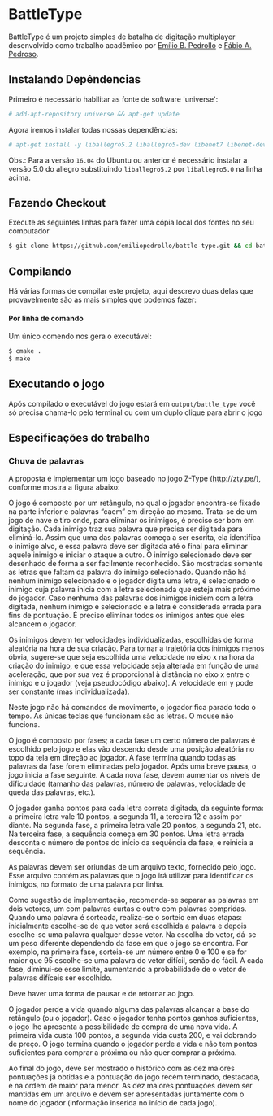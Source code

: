 # BattleType

BattleType é um projeto simples de batalha de digitação multiplayer desenvolvido como trabalho acadêmico por [Emílio B. Pedrollo] e [Fábio A. Pedroso].

## Instalando Depêndencias

Primeiro é necessário habilitar as fonte de software 'universe': 
```sh
# add-apt-repository universe && apt-get update
```

Agora iremos instalar todas nossas dependências:

```sh
# apt-get install -y liballegro5.2 liballegro5-dev libenet7 libenet-dev git cmake
```

Obs.: Para a versão `16.04` do Ubuntu ou anterior é necessário instalar a versão 5.0 do allegro substituindo `liballegro5.2` por `liballegro5.0` na linha acima.
## Fazendo Checkout

Execute as seguintes linhas para fazer uma cópia local dos fontes no seu computador 

```sh
$ git clone https://github.com/emiliopedrollo/battle-type.git && cd battle-type/
```
## Compilando
Há várias formas de compilar este projeto, aqui descrevo duas delas que provavelmente são as mais simples que podemos fazer:
#### Por linha de comando
Um único comendo nos gera o executável:
```sh
$ cmake .
$ make
```

## Executando o jogo

Após compilado o executável do jogo estará em `output/battle_type` você só precisa chama-lo pelo terminal ou com um duplo clique para abrir o jogo

## Especificações do trabalho

### Chuva de palavras

A proposta é implementar um jogo baseado no jogo Z-Type (http://zty.pe/), conforme
mostra a figura abaixo:

O jogo é composto por um retângulo, no qual o jogador encontra-se fixado na parte
inferior e palavras “caem” em direção ao mesmo. Trata-se de um jogo de nave e tiro
onde, para eliminar os inimigos, é preciso ser bom em digitação. Cada inimigo traz sua
palavra que precisa ser digitada para eliminá-lo. Assim que uma das palavras começa
a ser escrita, ela identifica o inimigo alvo, e essa palavra deve ser digitada até o final
para eliminar aquele inimigo e iniciar o ataque a outro. O inimigo selecionado deve ser
desenhado de forma a ser facilmente reconhecido. São mostradas somente as letras
que faltam da palavra do inimigo selecionado. Quando não há nenhum inimigo
selecionado e o jogador digita uma letra, é selecionado o inimigo cuja palavra inicia
com a letra selecionada que esteja mais próximo do jogador. Caso nenhuma das
palavras dos inimigos iniciem com a letra digitada, nenhum inimigo é selecionado e a
letra é considerada errada para fins de pontuação. É preciso eliminar todos os inimigos
antes que eles alcancem o jogador.

Os inimigos devem ter velocidades individualizadas, escolhidas de forma aleatória na
hora de sua criação. Para tornar a trajetória dos inimigos menos óbvia, sugere-se que
seja escolhida uma velocidade no eixo x na hora da criação do inimigo, e que essa
velocidade seja alterada em função de uma aceleração, que por sua vez é
proporcional à distância no eixo x entre o inimigo e o jogador (veja pseudocódigo
abaixo). A velocidade em y pode ser constante (mas individualizada).

Neste jogo não há comandos de movimento, o jogador fica parado todo o tempo. As
únicas teclas que funcionam são as letras. O mouse não funciona.

O jogo é composto por fases; a cada fase um certo número de palavras é escolhido
pelo jogo e elas vão descendo desde uma posição aleatória no topo da tela em
direção ao jogador. A fase termina quando todas as palavras da fase forem eliminadas
pelo jogador. Após uma breve pausa, o jogo inicia a fase seguinte. A cada nova fase,
devem aumentar os níveis de dificuldade (tamanho das palavras, número de palavras,
velocidade de queda das palavras, etc.).

O jogador ganha pontos para cada letra correta digitada, da seguinte forma: a primeira
letra vale 10 pontos, a segunda 11, a terceira 12 e assim por diante. Na segunda fase,
a primeira letra vale 20 pontos, a segunda 21, etc. Na terceira fase, a sequência
começa em 30 pontos. Uma letra errada desconta o número de pontos do início da
sequência da fase, e reinicia a sequência.

As palavras devem ser oriundas de um arquivo texto, fornecido pelo jogo. Esse
arquivo contém as palavras que o jogo irá utilizar para identificar os inimigos, no
formato de uma palavra por linha.

Como sugestão de implementação, recomenda-se separar as palavras em dois
vetores, um com palavras curtas e outro com palavras compridas. Quando uma
palavra é sorteada, realiza-se o sorteio em duas etapas: inicialmente escolhe-se de
que vetor será escolhida a palavra e depois escolhe-se uma palavra qualquer desse
vetor. Na escolha do vetor, dá-se um peso diferente dependendo da fase em que o
jogo se encontra. Por exemplo, na primeira fase, sorteia-se um número entre 0 e 100 e
se for maior que 95 escolhe-se uma palavra do vetor difícil, senão do fácil. A cada
fase, diminui-se esse limite, aumentando a probabilidade de o vetor de palavras
difíceis ser escolhido.

Deve haver uma forma de pausar e de retornar ao jogo.

O jogador perde a vida quando alguma das palavras alcançar a base do retângulo (ou
o jogador). Caso o jogador tenha pontos ganhos suficientes, o jogo lhe apresenta a
possibilidade de compra de uma nova vida. A primeira vida custa 100 pontos, a
segunda vida custa 200, e vai dobrando de preço. O jogo termina quando o jogador
perde a vida e não tem pontos suficientes para comprar a próxima ou não quer
comprar a próxima.

Ao final do jogo, deve ser mostrado o histórico com as dez maiores pontuações já
obtidas e a pontuação do jogo recém terminado, destacada, e na ordem de maior para
menor. As dez maiores pontuações devem ser mantidas em um arquivo e devem ser
apresentadas juntamente com o nome do jogador (informação inserida no início de
cada jogo).

[Emílio B. Pedrollo]: <https://github.com/emiliopedrollo>
[Fábio A. Pedroso]: <https://github.com/fapedroso>

